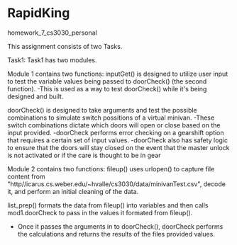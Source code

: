 # RapidKing
homework_7_cs3030_personal

This assignment consists of two Tasks.

Task1:
Task1 has two modules.

Module 1 contains two functions:
  inputGet() is designed to utilize user input to test the variable values being passed to doorCheck() (the second function).
  -This is used as a way to test doorCheck() while it's being designed and built.
  
  doorCheck() is designed to take arguments and test the possible combinations to simulate switch possitions of a virtual minivan.
  -These switch combinations dictate which doors will open or close based on the input provided.
  -doorCheck performs error checking on a gearshift option that requires a certain set of input values.
  -doorCheck also has safety logic to ensure that the doors will stay closed on the event that the master unlock is not activated or if the care is thought to be in gear
  
Module 2 contains two functions:
  fileup() uses urlopen() to capture file content from "http//icarus.cs.weber.edu/~hvalle/cs3030/data/minivanTest.csv", decode it, and perform an initial cleaning of the data.
  
  list_prep() formats the data from fileup() into variables and then calls mod1.doorCheck to pass in the values it formated from fileup().
  - Once it passes the arguments in to doorCheck(), doorCheck performs the calculations and returns the results of the files provided values.
  
